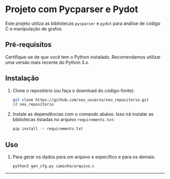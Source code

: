 # Projeto com Pycparser e Pydot

Este projeto utiliza as bibliotecas `pycparser` e `pydot` para análise de código C e manipulação de grafos.

## Pré-requisitos

Certifique-se de que você tem o Python instalado. Recomendamos utilizar uma versão mais recente do Python 3.x.

## Instalação

1. Clone o repositório (ou faça o download do código-fonte):

    ```bash
    git clone https://github.com/seu_usuario/seu_repositorio.git
    cd seu_repositorio
    ```

2. Instale as dependências com o comando abaixo. Isso irá instalar as bibliotecas listadas no arquivo `requirements.txt`:

    ```bash
    pip install -r requirements.txt
    ```

<!-- 3. Verifique se as bibliotecas foram instaladas corretamente executando o seguinte comando:

    ```bash
    python -c "import pycparser, pydot; print('Bibliotecas instaladas com sucesso!')"
    ``` -->

## Uso

1. Para gerar os dados para um arquivo e específico e para os demais:
    ```bash
    python3 gen_cfg.py caminho/arquivo.c
    ```
---
